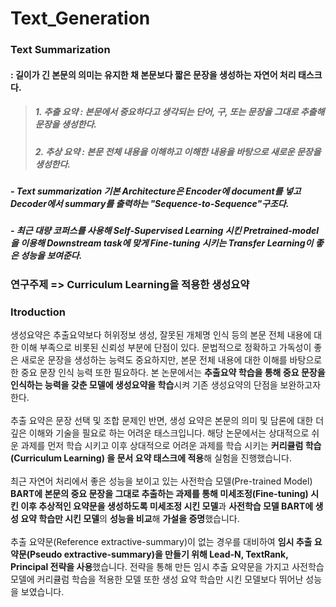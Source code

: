 # Text_Generation

### Text Summarization 
#### : 길이가 긴 본문의 의미는 유지한 채 본문보다 짧은 문장을 생성하는 자연어 처리 태스크다. 
> ##### 1. 추출 요약 : 본문에서 중요하다고 생각되는 단어, 구, 또는 문장을 그대로 추출해 문장을 생성한다.  
> ##### 2. 추상 요약 : 본문 전체 내용을 이해하고 이해한 내용을 바탕으로 새로운 문장을 생성한다.
##### - Text summarization 기본 Architecture은 Encoder에 document를 넣고 Decoder에서 summary를 출력하는 "Sequence-to-Sequence"구조다.
##### - 최근 대량 코퍼스를 사용해 Self-Supervised Learning 시킨 Pretrained-model을 이용해 Downstream task에 맞게 Fine-tuning 시키는 Transfer Learning이 좋은 성능을 보여준다.

### 연구주제 => Curriculum Learning을 적용한 생성요약


### Itroduction

생성요약은 추출요약보다 허위정보 생성, 잘못된 개체명 인식 등의 본문 전체 내용에 대한 이해 부족으로 비롯된 신뢰성 부분에 단점이 있다. 문법적으로 정확하고 가독성이 좋은 새로운 문장을 생성하는 능력도 중요하지만, 본문 전체 내용에 대한 이해를 바탕으로 한 중요 문장 인식 능력 또한 필요하다. 본 논문에서는 **추출요약 학습을 통해 중요 문장을 인식하는 능력을 갖춘 모델에 생성요약을 학습**시켜 기존 생성요약의 단점을 보완하고자 한다.<br> <br>
  추출 요약은 문장 선택 및 조합 문제인 반면, 생성 요약은 본문의 의미 및 담론에 대한 더 깊은 이해와 기술을 필요로 하는 어려운 태스크입니다. 해당 논문에서는 상대적으로 쉬운 과제를 먼저 학습 시키고 이후 상대적으로 어려운 과제를 학습 시키는 **커리큘럼 학습(Curriculum Learning) 을 문서 요약 태스크에 적용**해 실험을 진행했습니다.
  <br> <br>
  최근 자연어 처리에서 좋은 성능을 보이고 있는 사전학습 모델(Pre-trained Model) **BART에 본문의 중요 문장을 그대로 추출하는 과제를 통해 미세조정(Fine-tuning) 시킨 이후 추상적인 요약문을 생성하도록 미세조정 시킨 모델**과 **사전학습 모델 BART에 생성 요약 학습만 시킨 모델**의 **성능을 비교**해 **가설을 증명**했습니다.
  <br> <br>
  추출 요약문(Reference extractive-summary)이 없는 경우를 대비하여 **임시 추출 요약문(Pseudo extractive-summary)을 만들기 위해 Lead-N, TextRank, Principal 전략을 사용**했습니다. 전략을 통해 만든 임시 추출 요약문을 가지고 사전학습 모델에 커리큘럼 학습을 적용한 모델 또한 생성 요약 학습만 시킨 모델보다 뛰어난 성능을 보였습니다. 



